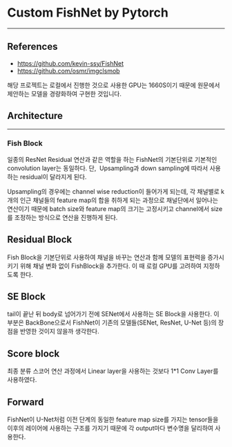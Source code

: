 # Custom FishNet by Pytorch
****** 

## References
- https://github.com/kevin-ssy/FishNet
- https://github.com/osmr/imgclsmob 

해당 프로젝트는 로컬에서 진행한 것으로 사용한 GPU는 1660S이기 때문에 원문에서 제안하는 모델을 경량화하여 구현한 것입니다. 

## Architecture
***** 

### Fish Block 

일종의 ResNet Residual 연산과 같은 역할을 하는 FishNet의 기본단위로 기본적인 convolution layer는 동일하다. 단,  Upsampling과 down sampling에 따라서 사용하는 residual이 달라지게 된다. <br> 

Upsampling의 경우에는 channel wise reduction이 들어가게 되는데, 각 채널별로 k개의 인근 채널들의 feature map의 합을 취하게 되는 과정으로 채널단에서 일어나는 연산이기 때문에 batch size와 feature map의 크기는 고정시키고 channel에서 size를 조정하는 방식으로 연산을 진행하게 된다. 

## Residual Block 

Fish Block을 기본단위로 사용하여 채널을 바꾸는 연산과 함께 모델의 표현력을 증가시키기 위해 채널 변화 없이 FishBlock을 추가한다. 이 때 로컬 GPU를 고려하여 지정하도록 한다. 

## SE Block 

tail이 끝난 뒤 body로 넘어가기 전에 SENet에서 사용하는 SE Block을 사용한다. 이 부분은 BackBone으로서 FishNet이 기존의 모델들(SENet, ResNet, U-Net 등)의 장점을 반영한 것이지 않을까 생각한다. 

## Score block 

최종 분류 스코어 연산 과정에서 Linear layer을 사용하는 것보다 1*1 Conv Layer를 사용하였다. 

## Forward 

FishNet이 U-Net처럼 이전 단계의 동일한 feature map size를 가지는 tensor들을 이후의 레이어에 사용하는 구조를 가지기 때문에 각 output마다 변수명을 달리하여 사용한다.
